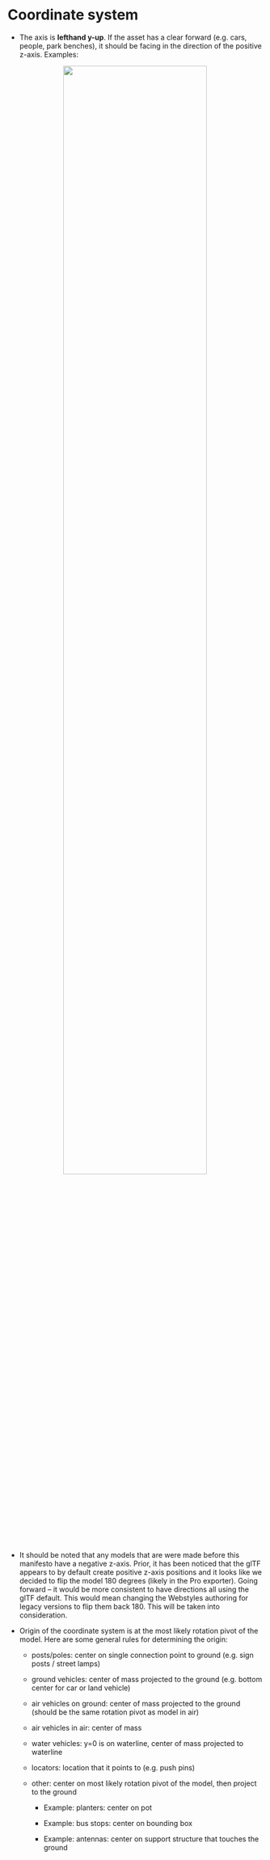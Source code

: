 # Coordinate system

- The axis is **lefthand y-up**. If the asset has a clear forward (e.g. cars, people, park
  benches), it should be facing in the direction of the positive z-axis.
  Examples:

<div style="text-align: center;">
  <img src="../images/image11.jpg" style="width: 75%;" />
</div>

- It should be noted that any models that are were made before this
  manifesto have a negative z-axis. Prior, it has been noticed that the
  glTF appears to by default create positive z-axis positions and it
  looks like we decided to flip the model 180 degrees (likely in the Pro
  exporter). Going forward – it would be more consistent to have
  directions all using the glTF default. This would mean changing the
  Webstyles authoring for legacy versions to flip them back 180. This
  will be taken into consideration.

- Origin of the coordinate system is at the most likely rotation pivot
  of the model. Here are some general rules for determining the origin:

  - posts/poles: center on single connection point to ground (e.g. sign
  posts / street lamps)

  - ground vehicles: center of mass projected to the ground (e.g. bottom
  center for car or land vehicle)

  - air vehicles on ground: center of mass projected to the ground (should
  be the same rotation pivot as model in air)

  - air vehicles in air: center of mass

  - water vehicles: y=0 is on waterline, center of mass projected to
  waterline

  - locators: location that it points to (e.g. push pins)

  - other: center on most likely rotation pivot of the model, then project
    to the ground

      - Example: planters: center on pot

      - Example: bus stops: center on bounding box

      - Example: antennas: center on support structure that touches the ground
